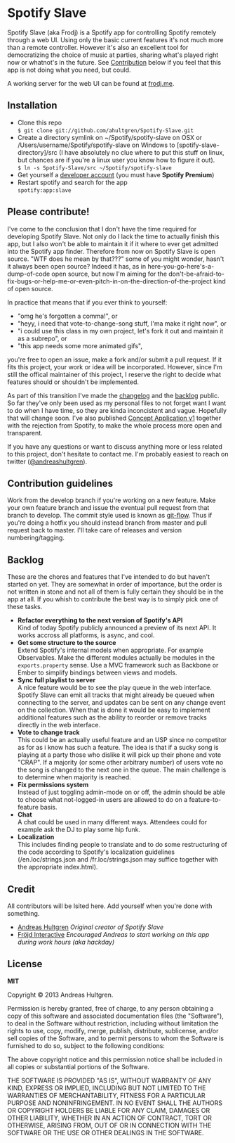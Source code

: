# Spotify Slave

Spotify Slave (aka Frodj) is a Spotify app for controlling Spotify remotely through a web UI. Using only the basic current features it's not much more than a remote controller. However it's also an excellent tool for democratizing the choice of music at parties, sharing what's played right now or whatnot's in the future. See [Contribution](#please-contribute) below if you feel that this app is not doing what you need, but could.

A working server for the web UI can be found at [frodj.me](http://frodj.me).

## Installation

* Clone this repo  
    `$ git clone git://github.com/ahultgren/Spotify-Slave.git`
* Create a directory symlink on ~/Spotify/spotify-slave on OSX or /Users/username/Spotify/spotify-slave on Windows to [spotify-slave-directory]/src (I have absolutely no clue where to put this stuff on linux, but chances are if you're a linux user you know how to figure it out).  
    `$ ln -s Spotify-Slave/src ~/Spotify/spotify-slave`
* Get yourself a [developer account](https://developer.spotify.com/technologies/apps/#developer-account) (you must have **Spotify Premium**)
* Restart spotify and search for the app  
    `spotify:app:slave`

## Please contribute!

I've come to the conclusion that I don't have the time required for developing Spotify Slave. Not only do I lack the time to actually finish this app, but I also won't be able to maintain it if it where to ever get admitted into the Spotify app finder. Therefore from now on Spotify Slave is open source. "WTF does he mean by that???" some of you might wonder, hasn't it always been open source? Indeed it has, as in here-you-go-here's-a-dump-of-code open source, but now I'm aiming for the don't-be-afraid-to-fix-bugs-or-help-me-or-even-pitch-in-on-the-direction-of-the-project kind of open source. 

In practice that means that if you ever think to yourself:

* "omg he's forgotten a comma!", or
* "heyy, i need that vote-to-change-song stuff, I'ma make it right now", or
* "i could use this class in my own project, let's fork it out and maintain it as a subrepo", or
* "this app needs some more animated gifs",

you're free to open an issue, make a fork and/or submit a pull request. If it fits this project, your work or idea will be incorporated. However, since I'm still the offical maintainer of this project, I reserve the right to decide what features should or shouldn't be implemented.

As part of this transition I've made the [changelog](https://github.com/ahultgren/Spotify-Slave/blob/master/changelog.md) and the [backlog](#backlog) public. So far they've only been used as my personal files to not forget want I want to do when I have time, so they are kinda inconcistent and vague. Hopefully that will change soon. I've also published [Concept Application v1](https://github.com/ahultgren/Spotify-Slave/blob/master/concept.v1) together with the rejection from Spotify, to make the whole process more open and transparent.

If you have any questions or want to discuss anything more or less related to this project, don't hesitate to contact me. I'm probably easiest to reach on twitter ([@andreashultgren](htttps://twitter.com/andreashultgren)).

## Contribution guidelines

Work from the develop branch if you're working on a new feature. Make your own feature branch and issue the eventual pull request from that branch to develop. The commit style used is known as [git-flow](http://nvie.com/posts/a-successful-git-branching-model/). Thus if you're doing a hotfix you should instead branch from master and pull request back to master. I'll take care of releases and version numbering/tagging.

## Backlog

These are the chores and features that I've intended to do but haven't started on yet. They are somewhat in order of importance, but the order is not written in stone and not all of them is fully certain they should be in the app at all. If you whish to contribute the best way is to simply pick one of these tasks.

* 
    **Refactor everything to the next version of Spotify's API**  
    Kind of today Spotify publicly announced a preview of its next API. It works accross all platforms, is async, and cool.
* 
    **Get some structure to the source**  
    Extend Spotify's internal models when appropriate. For example Observables. Make the different modules actually be modules in the `exports.property` sense. Use a MVC framework such as Backbone or Ember to simplify bindings between views and models.
* 
    **Sync full playlist to server**  
    A nice feature would be to see the play queue in the web interface. Spotify Slave can emit all tracks that might already be queued when connecting to the server, and updates can be sent on any change event on the collection. When that is done it would be easy to implement additional features such as the ability to reorder or remove tracks directly in the web interface.
* 
    **Vote to change track**  
    This could be an actually useful feature and an USP since no competitor as for as i know has such a feature. The idea is that if a sucky song is playing at a party those who dislike it will pick up their phone and vote "CRAP". If a majority (or some other arbitrary number) of users vote no the song is changed to the next one in the queue. The main challenge is to determine when majority is reached.
* 
    **Fix permissions system**  
    Instead of just toggling admin-mode on or off, the admin should be able to choose what not-logged-in users are allowed to do on a feature-to-feature basis.
* 
    **Chat**  
    A chat could be used in many different ways. Attendees could for example ask the DJ to play some hip funk.
* 
    **Localization**  
    This includes finding people to translate and to do some restructuring of the code according to Spotify's localization guidelines (/en.loc/strings.json and /fr.loc/strings.json may suffice together with the appropriate index.html).

## Credit

All contributors will be lsited here. Add yourself when you're done with something.

* [Andreas Hultgren](https://github.com/ahultgren/) _Original creator of Spotify Slave_
* [Fröjd Interactive](http://frojd.se) _Encouraged Andreas to start working on this app during work hours (aka hackday)_

## License

**MIT**

Copyright © 2013 Andreas Hultgren.

Permission is hereby granted, free of charge, to any person obtaining a copy of this software and associated documentation files (the "Software"), to deal in the Software without restriction, including without limitation the rights to use, copy, modify, merge, publish, distribute, sublicense, and/or sell copies of the Software, and to permit persons to whom the Software is furnished to do so, subject to the following conditions:

The above copyright notice and this permission notice shall be included in all copies or substantial portions of the Software.

THE SOFTWARE IS PROVIDED "AS IS", WITHOUT WARRANTY OF ANY KIND, EXPRESS OR IMPLIED, INCLUDING BUT NOT LIMITED TO THE WARRANTIES OF MERCHANTABILITY, FITNESS FOR A PARTICULAR PURPOSE AND NONINFRINGEMENT. IN NO EVENT SHALL THE AUTHORS OR COPYRIGHT HOLDERS BE LIABLE FOR ANY CLAIM, DAMAGES OR OTHER LIABILITY, WHETHER IN AN ACTION OF CONTRACT, TORT OR OTHERWISE, ARISING FROM, OUT OF OR IN CONNECTION WITH THE SOFTWARE OR THE USE OR OTHER DEALINGS IN THE SOFTWARE.